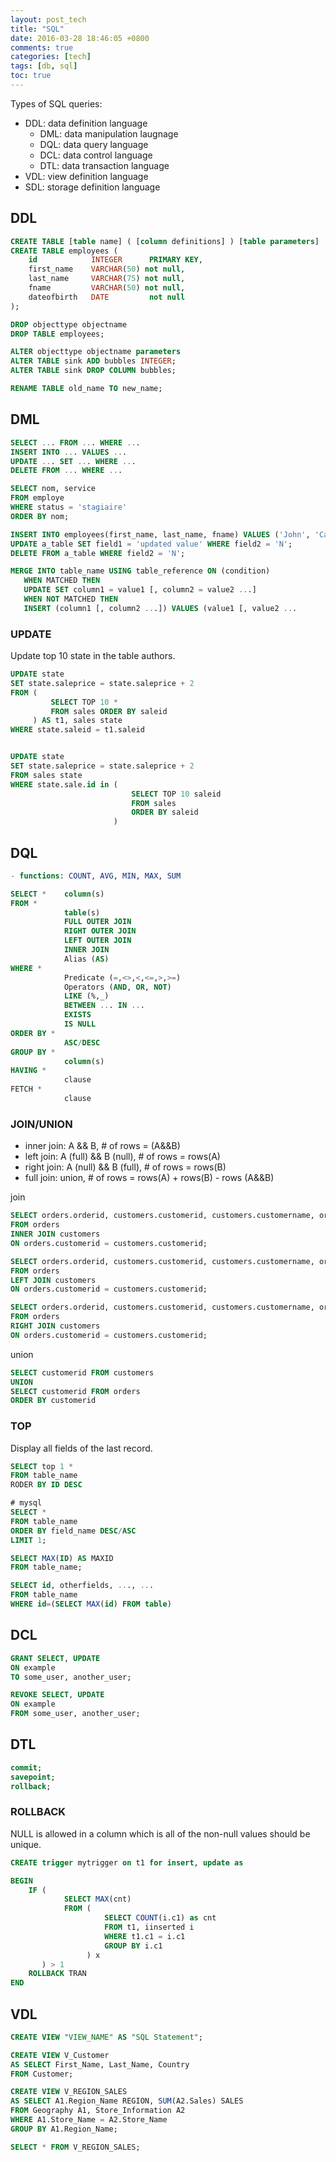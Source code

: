 ```yaml
---
layout: post_tech
title: "SQL"
date: 2016-03-28 18:46:05 +0800
comments: true
categories: [tech]
tags: [db, sql]
toc: true
---
```


Types of SQL queries:

- DDL: data definition language
  - DML: data manipulation laugnage
  - DQL: data query language
  - DCL: data control language
  - DTL: data transaction language
- VDL: view definition language
- SDL: storage definition language

## DDL

```sql
CREATE TABLE [table name] ( [column definitions] ) [table parameters]
CREATE TABLE employees (
    id            INTEGER      PRIMARY KEY,
    first_name    VARCHAR(50) not null,
    last_name     VARCHAR(75) not null,
    fname         VARCHAR(50) not null,
    dateofbirth   DATE         not null
);

DROP objecttype objectname
DROP TABLE employees;

ALTER objecttype objectname parameters
ALTER TABLE sink ADD bubbles INTEGER;
ALTER TABLE sink DROP COLUMN bubbles;

RENAME TABLE old_name TO new_name;
```

## DML

```sql
SELECT ... FROM ... WHERE ...
INSERT INTO ... VALUES ...
UPDATE ... SET ... WHERE ...
DELETE FROM ... WHERE ...

SELECT nom, service
FROM employe
WHERE status = 'stagiaire'
ORDER BY nom;

INSERT INTO employees(first_name, last_name, fname) VALUES ('John', 'Capita', 'xcapit00');
UPDATE a_table SET field1 = 'updated value' WHERE field2 = 'N';
DELETE FROM a_table WHERE field2 = 'N';

MERGE INTO table_name USING table_reference ON (condition)
   WHEN MATCHED THEN
   UPDATE SET column1 = value1 [, column2 = value2 ...]
   WHEN NOT MATCHED THEN
   INSERT (column1 [, column2 ...]) VALUES (value1 [, value2 ...
```

### UPDATE

Update top 10 state in the table authors.

```sql
UPDATE state
SET state.saleprice = state.saleprice + 2
FROM (
         SELECT TOP 10 *
         FROM sales ORDER BY saleid
     ) AS t1, sales state
WHERE state.saleid = t1.saleid


UPDATE state
SET state.saleprice = state.saleprice + 2
FROM sales state
WHERE state.sale.id in (
                           SELECT TOP 10 saleid
                           FROM sales
                           ORDER BY saleid
                       )
```

## DQL

```sql
- functions: COUNT, AVG, MIN, MAX, SUM

SELECT *    column(s)
FROM *
            table(s)
            FULL OUTER JOIN
            RIGHT OUTER JOIN
            LEFT OUTER JOIN
            INNER JOIN
            Alias (AS)
WHERE *
            Predicate (=,<>,<,<=,>,>=)
            Operators (AND, OR, NOT)
            LIKE (%,_)
            BETWEEN ... IN ...
            EXISTS
            IS NULL
ORDER BY *
            ASC/DESC
GROUP BY *
            column(s)
HAVING *
            clause
FETCH *
            clause
```

### JOIN/UNION

- inner join: A && B, # of rows = (A&&B)
- left join: A (full) && B (null), # of rows = rows(A)
- right join: A (null) && B (full), # of rows = rows(B)
- full join: union, # of rows = rows(A) + rows(B) - rows (A&&B) 

join

```sql
SELECT orders.orderid, customers.customerid, customers.customername, orders.orderdate
FROM orders
INNER JOIN customers
ON orders.customerid = customers.customerid;

SELECT orders.orderid, customers.customerid, customers.customername, orders.orderdate
FROM orders
LEFT JOIN customers
ON orders.customerid = customers.customerid;

SELECT orders.orderid, customers.customerid, customers.customername, orders.orderdate
FROM orders
RIGHT JOIN customers
ON orders.customerid = customers.customerid;
```

union

```sql
SELECT customerid FROM customers
UNION
SELECT customerid FROM orders
ORDER BY customerid
```

### TOP

Display all fields of the last record.

```sql
SELECT top 1 *
FROM table_name
RODER BY ID DESC

# mysql
SELECT * 
FROM table_name
ORDER BY field_name DESC/ASC
LIMIT 1;

SELECT MAX(ID) AS MAXID
FROM table_name;

SELECT id, otherfields, ..., ...
FROM table_name
WHERE id=(SELECT MAX(id) FROM table)
```


## DCL 

```sql
GRANT SELECT, UPDATE
ON example
TO some_user, another_user;

REVOKE SELECT, UPDATE
ON example
FROM some_user, another_user;
```

## DTL

```sql
commit;
savepoint;
rollback;
``` 

### ROLLBACK 

NULL is allowed in a column which is all of the non-null values should be unique. 

```sql
CREATE trigger mytrigger on t1 for insert, update as

BEGIN
    IF (
            SELECT MAX(cnt)
            FROM (
                     SELECT COUNT(i.c1) as cnt
                     FROM t1, iinserted i
                     WHERE t1.c1 = i.c1
                     GROUP BY i.c1
                 ) x
       ) > 1
    ROLLBACK TRAN
END
```


## VDL

```sql
CREATE VIEW "VIEW_NAME" AS "SQL Statement";

CREATE VIEW V_Customer
AS SELECT First_Name, Last_Name, Country
FROM Customer;

CREATE VIEW V_REGION_SALES
AS SELECT A1.Region_Name REGION, SUM(A2.Sales) SALES
FROM Geography A1, Store_Information A2
WHERE A1.Store_Name = A2.Store_Name
GROUP BY A1.Region_Name;

SELECT * FROM V_REGION_SALES;
```
